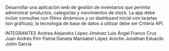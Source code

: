 Desarrollar una aplicación web de gestión de inventarios que permita administrar productos, categorías y movimientos de stock. La app debe incluir consultas con filtros dinámicos y un dashboard inicial con tarjetas (sin gráficas), la tecnología de base de datos a utilizar debe ser Criteria API.

INTEGRANTES
Andrea Alejandra López Jiménez
Luis Ángel Franco Cruz
Juan Andrés Pirir Palma
Daniela Marisabel López Aroche
Jonathan Eduardo Jolón García 
